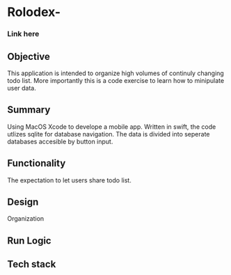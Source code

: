 # Rolodex-
### Link here
## Objective
This application is intended to organize high volumes of continuly changing todo list. More importantly this is a code exercise to learn how to minipulate user data.
## Summary 
Using MacOS Xcode to develope a mobile app. Written in swift, the code utlizes sqlite for database navigation. The data is divided into seperate databases accesible by button input. 
## Functionality 
The expectation to let users share todo list.
## Design
Organization 
## Run Logic
## Tech stack
